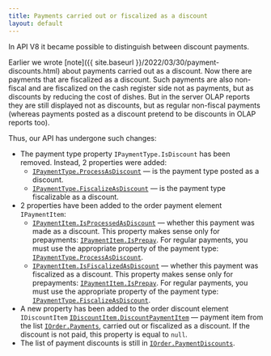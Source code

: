 ```yaml
---
title: Payments carried out or fiscalized as a discount
layout: default
---
```


In API V8 it became possible to distinguish between discount payments.

Earlier we wrote
[note]({{ site.baseurl }}/2022/03/30/payment-discounts.html)
about payments carried out as a discount.
Now there are payments that are fiscalized as a discount.
Such payments are also non-fiscal and are fiscalized on the cash register side not as payments, but as discounts by reducing the cost of dishes.
But in the server OLAP reports they are still displayed not as discounts, but as regular non-fiscal payments
(whereas payments posted as a discount pretend to be discounts in OLAP reports too).

Thus, our API has undergone such changes:

- The payment type property `IPaymentType.IsDiscount` has been removed. Instead, 2 properties were added:
	- [`IPaymentType.ProcessAsDiscount`](https://syrve.github.io/front.api.sdk/v8/html/P_Resto_Front_Api_Data_Payments_IPaymentType_ProcessAsDiscount.htm)
— is the payment type posted as a discount.
	- [`IPaymentType.FiscalizeAsDiscount`](https://syrve.github.io/front.api.sdk/v8/html/P_Resto_Front_Api_Data_Payments_IPaymentType_FiscalizeAsDiscount.htm)
— is the payment type fiscalizable as a discount.
- 2 properties have been added to the order payment element `IPaymentItem`:
	- [`IPaymentItem.IsProcessedAsDiscount`](https://syrve.github.io/front.api.sdk/v8/html/P_Resto_Front_Api_Data_Payments_IPaymentItem_IsProcessedAsDiscount.htm)
— whether this payment was made as a discount. This property makes sense only for prepayments:
[`IPaymentItem.IsPrepay`](https://syrve.github.io/front.api.sdk/v8/html/P_Resto_Front_Api_Data_Payments_IPaymentItem_IsPrepay.htm).
For regular payments, you must use the appropriate property of the payment type: 
[`IPaymentType.ProcessAsDiscount`](https://syrve.github.io/front.api.sdk/v8/html/P_Resto_Front_Api_Data_Payments_IPaymentType_ProcessAsDiscount.htm).
	- [`IPaymentItem.IsFiscalizedAsDiscount`](https://syrve.github.io/front.api.sdk/v8/html/P_Resto_Front_Api_Data_Payments_IPaymentItem_IsFiscalizedAsDiscount.htm)
— whether this payment was fiscalized as a discount. This property makes sense only for prepayments:
[`IPaymentItem.IsPrepay`](https://syrve.github.io/front.api.sdk/v8/html/P_Resto_Front_Api_Data_Payments_IPaymentItem_IsPrepay.htm).
For regular payments, you must use the appropriate property of the payment type: 
[`IPaymentType.FiscalizeAsDiscount`](https://syrve.github.io/front.api.sdk/v8/html/P_Resto_Front_Api_Data_Payments_IPaymentType_FiscalizeAsDiscount.htm).
- A new property has been added to the order discount element `IDiscountItem`
[`IDiscountItem.DiscountPaymentItem`](https://syrve.github.io/front.api.sdk/v8/html/P_Resto_Front_Api_Data_Orders_IDiscountItem_DiscountPaymentItem.htm)
— payment item from the list
[`IOrder.Payments`](https://syrve.github.io/front.api.sdk/v8/html/P_Resto_Front_Api_Data_Orders_IOrder_Payments.htm), 
carried out or fiscalized as a discount.
If the discount is not paid, this property is equal to `null`.
- The list of payment discounts is still in
[`IOrder.PaymentDiscounts`](https://syrve.github.io/front.api.sdk/v8/html/P_Resto_Front_Api_Data_Orders_IOrder_PaymentDiscounts.htm).